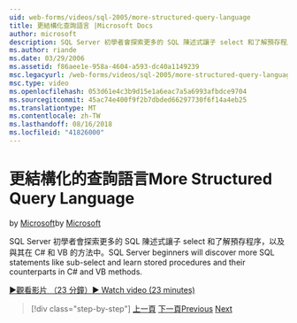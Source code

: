 ```yaml
---
uid: web-forms/videos/sql-2005/more-structured-query-language
title: 更結構化查詢語言 |Microsoft Docs
author: microsoft
description: SQL Server 初學者會探索更多的 SQL 陳述式讓子 select 和了解預存程序，以及與其在 C# 和 VB 的方法中。
ms.author: riande
ms.date: 03/29/2006
ms.assetid: f86aee1e-958a-4604-a593-dc40a1149239
msc.legacyurl: /web-forms/videos/sql-2005/more-structured-query-language
msc.type: video
ms.openlocfilehash: 053d61e4c3b9d15e1a6eac7a5a6993afbdce9704
ms.sourcegitcommit: 45ac74e400f9f2b7dbded66297730f6f14a4eb25
ms.translationtype: MT
ms.contentlocale: zh-TW
ms.lasthandoff: 08/16/2018
ms.locfileid: "41826000"
---
```

<a name="more-structured-query-language"></a><span data-ttu-id="12a9a-103">更結構化的查詢語言</span><span class="sxs-lookup"><span data-stu-id="12a9a-103">More Structured Query Language</span></span>
====================
<span data-ttu-id="12a9a-104">by [Microsoft](https://github.com/microsoft)</span><span class="sxs-lookup"><span data-stu-id="12a9a-104">by [Microsoft](https://github.com/microsoft)</span></span>

<span data-ttu-id="12a9a-105">SQL Server 初學者會探索更多的 SQL 陳述式讓子 select 和了解預存程序，以及與其在 C# 和 VB 的方法中。</span><span class="sxs-lookup"><span data-stu-id="12a9a-105">SQL Server beginners will discover more SQL statements like sub-select and learn stored procedures and their counterparts in C# and VB methods.</span></span>

[<span data-ttu-id="12a9a-106">&#9654;觀看影片 （23 分鐘）</span><span class="sxs-lookup"><span data-stu-id="12a9a-106">&#9654; Watch video (23 minutes)</span></span>](https://channel9.msdn.com/Blogs/ASP-NET-Site-Videos/more-structured-query-language)

> [!div class="step-by-step"]
> <span data-ttu-id="12a9a-107">[上一頁](manipulating-database-data.md)
> [下一頁](understanding-security-and-network-connectivity.md)</span><span class="sxs-lookup"><span data-stu-id="12a9a-107">[Previous](manipulating-database-data.md)
[Next](understanding-security-and-network-connectivity.md)</span></span>
